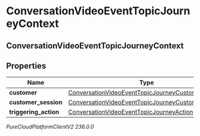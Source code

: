 # ConversationVideoEventTopicJourneyContext

## ConversationVideoEventTopicJourneyContext

## Properties

|Name | Type | Description | Notes|
|------------ | ------------- | ------------- | -------------|
| **customer** | [ConversationVideoEventTopicJourneyCustomer](ConversationVideoEventTopicJourneyCustomer) |  | [optional] |
| **customer_session** | [ConversationVideoEventTopicJourneyCustomerSession](ConversationVideoEventTopicJourneyCustomerSession) |  | [optional] |
| **triggering_action** | [ConversationVideoEventTopicJourneyAction](ConversationVideoEventTopicJourneyAction) |  | [optional] |



_PureCloudPlatformClientV2 236.0.0_
